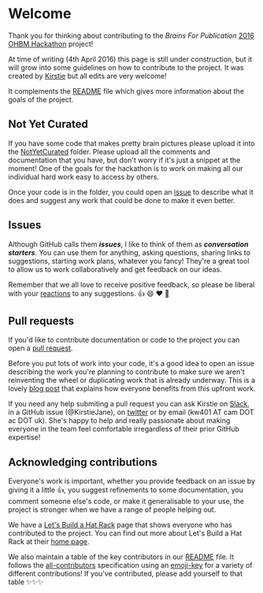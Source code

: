 # Welcome

Thank you for thinking about contributing to the *Brains For Publication* [2016 OHBM Hackathon](http://events.brainhack.org/OHBM2016/) project!

At time of writing (4th April 2016) this page is still under construction, but it will grow into some guidelines on how to contribute to the project. It was created by [Kirstie](https://github.com/KirstieJane) but all edits are very welcome!

It complements the [README](https://github.com/KirstieJane/BrainsForPublication/blob/master/README.md) file which gives more information about the goals of the project.

## Not Yet Curated

If you have some code that makes pretty brain pictures please upload it into the [NotYetCurated](https://github.com/KirstieJane/BrainsForPublication/tree/master/NotYetCurated) folder. Please upload all the comments and documentation that you have, but don't worry if it's just a snippet at the moment! One of the goals for the hackathon is to work on making all our individual hard work easy to access by others.

Once your code is in the folder, you could open an [issue](#issues) to describe what it does and suggest any work that could be done to make it even better.

## Issues

Although GitHub calls them ***issues***, I like to think of them as ***conversation starters***. You can use them for anything, asking questions, sharing links to suggestions, starting work plans, whatever you fancy! They're a great tool to allow us to work collaboratively and get feedback on our ideas.

Remember that we all love to receive positive feedback, so please be liberal with your [reactions](https://github.com/blog/2119-add-reactions-to-pull-requests-issues-and-comments) to any suggestions. :+1: :smile: :heart: :tada:

## Pull requests

If you'd like to contribute documentation or code to the project you can open a [pull request](https://github.com/KirstieJane/BrainsForPublication/pulls).

Before you put lots of work into your code, it's a good idea to open an issue describing the work you're planning to contribute to make sure we aren't reinventing the wheel or duplicating work that is already underway. This is a lovely [blog post](https://www.igvita.com/2011/12/19/dont-push-your-pull-requests/) that explains how everyone benefits from this upfront work.

If you need any help submiting a pull request you can ask Kirstie on [Slack](https://brainhack.slack.com/messages/brains4publication/), in a GitHub issue (@KirstieJane), on [twitter](https://twitter.com/kirstie_j/) or by email (kw401 AT cam DOT ac DOT uk). She's happy to help and really passionate about making everyone in the team feel comfortable irregardless of their prior GitHub expertise!

## Acknowledging contributions

Everyone's work is important, whether you provide feedback on an issue by giving it a little :+1:, you suggest refinements to some documentation, you comment someone else's code, or make it generalisable to your use, the project is stronger when we have a range of people helping out.

We have a [Let's Build a Hat Rack](https://labhr.github.io/hatrack/#repo=KirstieJane/BrainsForPublication) page that shows everyone who has contributed to the project. You can find out more about Let's Build a Hat Rack at their [home page](http://labhr.github.io/).

We also maintain a table of the key contributors in our [README](README.md) file. It follows the [all-contributors](https://github.com/kentcdodds/all-contributors) specification using an [emoji-key](https://github.com/kentcdodds/all-contributors#emoji-key) for a variety of different contributions! If you've contributed, please add yourself to that table :sparkles::sparkles::sparkles:
